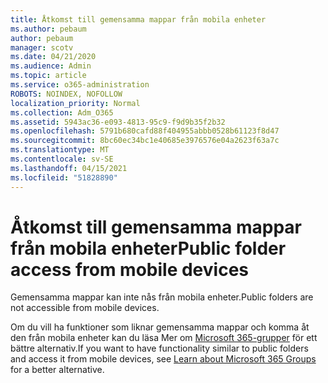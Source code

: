 ```yaml
---
title: Åtkomst till gemensamma mappar från mobila enheter
ms.author: pebaum
author: pebaum
manager: scotv
ms.date: 04/21/2020
ms.audience: Admin
ms.topic: article
ms.service: o365-administration
ROBOTS: NOINDEX, NOFOLLOW
localization_priority: Normal
ms.collection: Adm_O365
ms.assetid: 5943ac36-e093-4813-95c9-f9d9b35f2b32
ms.openlocfilehash: 5791b680cafd88f404955abbb0528b61123f8d47
ms.sourcegitcommit: 8bc60ec34bc1e40685e3976576e04a2623f63a7c
ms.translationtype: MT
ms.contentlocale: sv-SE
ms.lasthandoff: 04/15/2021
ms.locfileid: "51828890"
---
```

# <a name="public-folder-access-from-mobile-devices"></a><span data-ttu-id="e295e-102">Åtkomst till gemensamma mappar från mobila enheter</span><span class="sxs-lookup"><span data-stu-id="e295e-102">Public folder access from mobile devices</span></span>

<span data-ttu-id="e295e-103">Gemensamma mappar kan inte nås från mobila enheter.</span><span class="sxs-lookup"><span data-stu-id="e295e-103">Public folders are not accessible from mobile devices.</span></span>
  
<span data-ttu-id="e295e-104">Om du vill ha funktioner som liknar gemensamma mappar och komma åt den från mobila enheter kan du läsa Mer om [Microsoft 365-grupper](https://support.office.com/article/learn-about-office-365-groups-b565caa1-5c40-40ef-9915-60fdb2d97fa2) för ett bättre alternativ.</span><span class="sxs-lookup"><span data-stu-id="e295e-104">If you want to have functionality similar to public folders and access it from mobile devices, see [Learn about Microsoft 365 Groups](https://support.office.com/article/learn-about-office-365-groups-b565caa1-5c40-40ef-9915-60fdb2d97fa2) for a better alternative.</span></span>
  